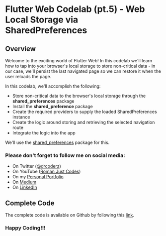 # Flutter Web Codelab (pt.5) - Web Local Storage via SharedPreferences 

## Overview

Welcome to the exciting world of Flutter Web! In this codelab we'll learn how to tap into your browser's local storage to store non-critical data - in our case, we'll persist the last navigated page so we can restore it when the user reloads the page.

In this codelab, we'll accomplish the following:

- Store non-critical data to the browser's local storage through the **shared_preferences** package
- Install the **shared_preference** package
- Create the required providers to supply the loaded SharedPreferences instance
- Create the logic around storing and retrieving the selected navigation route
- Integrate the logic into the app

We'll use the [shared_preferences](https://pub.dev/packages/shared_preferences) package for this. 

### Please don't forget to follow me on social media:

- On Twitter ([@drcoderz](https://www.twitter.com/drcoderz))
- On YouTube ([Roman Just Codes](https://www.youtube.com/channel/UCKsp3r1ERjCpKJtD2n5WtPg))
- On my [Personal Portfolio](https://romanjustcodes.web.app/)
- On [Medium](https://medium.com/@romanejaquez)
- On [LinkedIn](https://www.linkedin.com/in/roman-jaquez-8941a424/)

## Complete Code

The complete code is available on Github by following this [link](https://github.com/romanejaquez/roman-web-portfolio.git).

### Happy Coding!!!